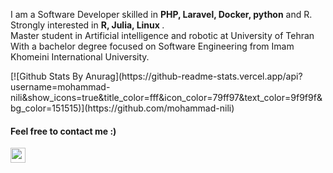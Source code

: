 <div>
    <p>I am a Software Developer skilled in <strong>PHP, Laravel, Docker, python</strong> and R.<br/>
    Strongly interested in <strong>R, Julia, Linux </strong>.<br/>
        Master student in Artificial intelligence and robotic at University of Tehran<br/>
        With a bachelor degree focused on Software Engineering from Imam Khomeini International University. <br />
    </p>
    <p>
        [![Github Stats By Anurag](https://github-readme-stats.vercel.app/api?username=mohammad-nili&show_icons=true&title_color=fff&icon_color=79ff97&text_color=9f9f9f&bg_color=151515)](https://github.com/mohammad-nili)
    </p>
    <h4>  Feel free to contact me :)</h4>
    <p>
        <a href="https://dev.to/mohammadnili">
            <img src="https://camo.githubusercontent.com/6bc5e62e0bf5e21ab8054b731540529bbc8e01b3/68747470733a2f2f6432666c746978307632653073622e636c6f756466726f6e742e6e65742f6465762d62616467652e737667" width="24px"/>
        </a>
    </p>